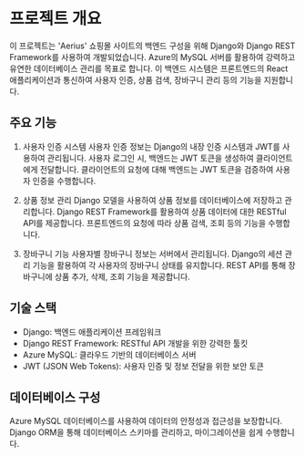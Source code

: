 # 프로젝트 개요
이 프로젝트는 'Aerius' 쇼핑몰 사이트의 백엔드 구성을 위해 Django와 Django REST Framework를 사용하여 개발되었습니다. Azure의 MySQL 서버를 활용하여 강력하고 유연한 데이터베이스 관리를 목표로 합니다. 이 백엔드 시스템은 프론트엔드의 React 애플리케이션과 통신하여 사용자 인증, 상품 검색, 장바구니 관리 등의 기능을 지원합니다.

## 주요 기능
1. 사용자 인증 시스템
사용자 인증 정보는 Django의 내장 인증 시스템과 JWT를 사용하여 관리됩니다.
사용자 로그인 시, 백엔드는 JWT 토큰을 생성하여 클라이언트에게 전달합니다.
클라이언트의 요청에 대해 백엔드는 JWT 토큰을 검증하여 사용자 인증을 수행합니다.

2. 상품 정보 관리
Django 모델을 사용하여 상품 정보를 데이터베이스에 저장하고 관리합니다.
Django REST Framework를 활용하여 상품 데이터에 대한 RESTful API를 제공합니다.
프론트엔드의 요청에 따라 상품 검색, 조회 등의 기능을 수행합니다.

3. 장바구니 기능
사용자별 장바구니 정보는 서버에서 관리됩니다.
Django의 세션 관리 기능을 활용하여 각 사용자의 장바구니 상태를 유지합니다.
REST API를 통해 장바구니에 상품 추가, 삭제, 조회 기능을 제공합니다.

## 기술 스택
- Django: 백엔드 애플리케이션 프레임워크
- Django REST Framework: RESTful API 개발을 위한 강력한 툴킷
- Azure MySQL: 클라우드 기반의 데이터베이스 서버
- JWT (JSON Web Tokens): 사용자 인증 및 정보 전달을 위한 보안 토큰

## 데이터베이스 구성
Azure MySQL 데이터베이스를 사용하여 데이터의 안정성과 접근성을 보장합니다.
Django ORM을 통해 데이터베이스 스키마를 관리하고, 마이그레이션을 쉽게 수행합니다.
